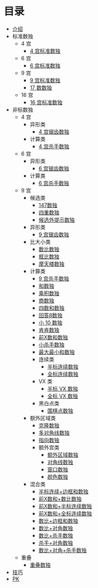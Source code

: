 # 目录

* [介绍](README.md)
* 标准数独
  * 4 宫
    * [4 宫标准数独](标准数独/4%20宫/4%20宫标准数独.md)
  * 6 宫
    * [6 宫标准数独](标准数独/6%20宫/6%20宫标准数独.md)
  * 9 宫
    * [9 宫标准数独](标准数独/9%20宫/9%20宫标准数独.md)
    * [17 数数独](标准数独/9%20宫/17%20数数独.md)
  * 16 宫
    * [16 宫标准数独](标准数独/16%20宫/16%20宫标准数独.md)
* 非标数独
  * 4 宫
    * 异形类
      * [4 宫锯齿数独](非标数独/4%20宫/异形类/4%20宫锯齿数独.md)
    * 计算类
      * [4 宫杀手数独](非标数独/4%20宫/计算类/4%20宫杀手数独.md)
  * 6 宫
    * 异形类
      * [6 宫锯齿数独](非标数独/6%20宫/异形类/6%20宫锯齿数独.md)
    * 计算类
      * [6 宫杀手数独](非标数独/6%20宫/计算类/6%20宫杀手数独.md)
  * 9 宫
    * 候选类
      * [147数独](非标数独/9%20宫/候选类/147数独.md)
      * [四重数独](非标数独/9%20宫/候选类/四重数独.md)
      * [候选外提示数独](非标数独/9%20宫/候选类/候选外提示数独.md)
    * 异形类
      * [9 宫锯齿数独](非标数独/9%20宫/异形类/9%20宫锯齿数独.md)
    * 比大小类
      * [数比数独](非标数独/9%20宫/比大小类/数比数独.md)
      * [框比数独](非标数独/9%20宫/比大小类/框比数独.md)
      * [摩天楼数独](非标数独/9%20宫/比大小类/摩天楼数独.md)
    * 计算类
      * [9 宫杀手数独](非标数独/9%20宫/计算类/9%20宫杀手数独.md)
      * [和数独](非标数独/9%20宫/计算类/和数独.md)
      * [乘积数独](非标数独/9%20宫/计算类/乘积数独.md)
      * [商数独](非标数独/9%20宫/计算类/商数独.md)
      * [四数和数独](非标数独/9%20宫/计算类/四数和数独.md)
      * [回答8数独](非标数独/9%20宫/计算类/回答8数独.md)
      * [小 10 数独](非标数独/9%20宫/计算类/小%2010%20数独.md)
      * [肯肯数独](非标数独/9%20宫/计算类/肯肯数独.md)
      * [前X数和数独](非标数独/9%20宫/计算类/前X数和数独.md)
      * [小杀手数独](非标数独/9%20宫/计算类/小杀手数独.md)
      * [最大最小和数独](非标数独/9%20宫/计算类/最大最小和数独.md)
      * 连续类
        * [半标连续数独](非标数独/9%20宫/计算类/连续类/半标连续数独.md)
        * [全标连续数独](非标数独/9%20宫/计算类/连续类/全标连续数独.md)
      * VX 类
        * [半标 VX 数独](非标数独/9%20宫/计算类/VX%20类/半标%20VX%20数独.md)
        * [全标 VX 数独](非标数独/9%20宫/计算类/VX%20类/全标%20VX%20数独.md)
      * 黑白点类
        * [围棋点数独](非标数独/9%20宫/计算类/黑白点类/围棋点数独.md)
    * 额外区域类
      * [克隆数独](非标数独/9%20宫/额外区域类/克隆数独.md)
      * [多对角线数独](非标数独/9%20宫/额外区域类/多对角线数独.md)
      * [指向数独](非标数独/9%20宫/额外区域类/指向数独.md)
      * 额外宫类
        * [额外区域数独](非标数独/9%20宫/额外区域类/额外宫类/额外区域数独.md)
        * [对角线数独](非标数独/9%20宫/额外区域类/额外宫类/对角线数独.md)
        * [窗口数独](非标数独/9%20宫/额外区域类/额外宫类/窗口数独.md)
        * [颜色数独](非标数独/9%20宫/额外区域类/额外宫类/颜色数独.md)
    * 混合类
      * [半标连续+边框和数独](非标数独/9%20宫/混合类/半标连续+边框和数独.md)
      * [前X数和+数比数独](非标数独/9%20宫/混合类/前X数和+数比数独.md)
      * [前X数和+半标连续数独](非标数独/9%20宫/混合类/前X数和+半标连续数独.md)
      * [前X数和+全标连续数独](非标数独/9%20宫/混合类/前X数和+全标连续数独.md)
      * [数比+边框和数独](非标数独/9%20宫/混合类/数比+边框和数独.md)
      * [数比+对角数独](非标数独/9%20宫/混合类/数比+对角数独.md)
      * [数比+杀手数独](非标数独/9%20宫/混合类/数比+杀手数独.md)
      * [杀手+对角数独](非标数独/9%20宫/混合类/杀手+对角数独.md)
      * [数比+对角+杀手数独](非标数独/9%20宫/混合类/数比+对角+杀手数独.md)
  * 重叠
    * [重叠数独](非标数独/重叠/重叠数独.md)
* [技巧](技巧.md)
* [PK](PK.md)

